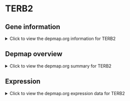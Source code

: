 <h1>TERB2</h1>

<h2>Gene information</h2>
<details>
  <summary>Click to view the depmap.org information for TERB2</summary>
  <p><a href="https://depmap.org/portal/gene/TERB2?tab=about" target="_BLANK">Open page in a new tab...</a></p>
  <iframe src="https://depmap.org/portal/gene/TERB2?tab=about" style="border:none;width:100%;height:800px"></iframe>
</details>

<h2>Depmap overview</h2>
<details>
  <summary>Click to view the depmap.org summary for TERB2</summary>
  <p><a href="https://depmap.org/portal/gene/TERB2?tab=overview" target="_BLANK">Open page in a new tab...</a></p>
  <iframe src="https://depmap.org/portal/gene/TERB2?tab=overview" style="border:none;width:100%;height:800px"></iframe>
</details>

<h2>Expression</h2>
<details>
  <summary>Click to view the depmap.org expression data for TERB2</summary>
  <p><a href="https://depmap.org/portal/gene/TERB2?tab=characterization" target="_BLANK">Open page in a new tab...</a></p>
  <iframe src="https://depmap.org/portal/gene/TERB2?tab=characterization" style="border:none;width:100%;height:800px"></iframe>
</details>


<!--
<h2>Reactome Pathway diagram</h2>
<details>
  <summary>Click to view the Reactome pathway for TERB2</summary>
  <p><a href="PURL" target="_BLANK">Open page in a new tab...</a></p>
  PNAME
</details>
-->


